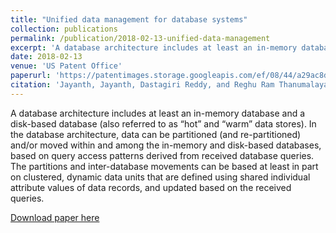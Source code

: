```yaml
---
title: "Unified data management for database systems"
collection: publications
permalink: /publication/2018-02-13-unified-data-management
excerpt: 'A database architecture includes at least an in-memory database and a disk-based database (also referred to as “hot” and “warm” data stores). In the database architecture, data can be partitioned (and re-partitioned) and/or moved within and among the in-memory and disk-based databases, based on query access patterns derived from received database queries. The partitions and inter-database movements can be based at least in part on clustered, dynamic data units that are defined using shared individual attribute values of data records, and updated based on the received queries.'
date: 2018-02-13
venue: 'US Patent Office'
paperurl: 'https://patentimages.storage.googleapis.com/ef/08/44/a29ac8da475627/US9892150.pdf'
citation: 'Jayanth, Jayanth, Dastagiri Reddy, and Reghu Ram Thanumalayan. "Unified data management for database systems." U.S. Patent 9,892,150, issued February 13, 2018.'
---
```

A database architecture includes at least an in-memory database and a disk-based database (also referred to as “hot” and “warm” data stores). In the database architecture, data can be partitioned (and re-partitioned) and/or moved within and among the in-memory and disk-based databases, based on query access patterns derived from received database queries. The partitions and inter-database movements can be based at least in part on clustered, dynamic data units that are defined using shared individual attribute values of data records, and updated based on the received queries.

[Download paper here](https://patentimages.storage.googleapis.com/ef/08/44/a29ac8da475627/US9892150.pdf)